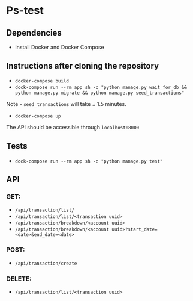 # Ps-test

## Dependencies
- Install Docker and Docker Compose

## Instructions after cloning the repository
- `docker-compose build`
- `dock-compose run --rm app sh -c "python manage.py wait_for_db && python manage.py migrate && python manage.py seed_transactions"`
    
Note - `seed_transactions` will take ± 1.5 minutes.

- `docker-compose up`

The API should be accessible through `localhost:8000`

    
## Tests    
- `dock-compose run --rm app sh -c "python manage.py test"`

## API
### GET:
- `/api/transaction/list/`
- `/api/transaction/list/<transaction uuid>`
- `/api/transaction/breakdown/<account uuid>`
- `/api/transaction/breakdown/<account uuid>?start_date=<date>&end_date=<date>`
### POST:
- `/api/transaction/create`
### DELETE:
- `/api/transaction/list/<transaction uuid>`